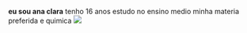 **eu sou ana clara**
tenho 16 anos
estudo no ensino medio
minha materia preferida e quimica
![](https://1.bp.blogspot.com/-V748F9iD9Zw/T9u035BFXVI/AAAAAAAAGMk/TVI8WvsyrbA/s1600/Gifs+animadosmesmo+%252812%2529.gif)
